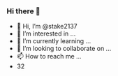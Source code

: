 ### Hi there 👋
- 👋 Hi, I’m @stake2137
- 👀 I’m interested in ...
- 🌱 I’m currently learning ...
- 💞️ I’m looking to collaborate on ...
- 📫 How to reach me ...
- 32
<!--
**Themanhdh/themanhdh** is a ✨ _special_ ✨ repository because its `README.md` (this file) appears on your GitHub profile.


